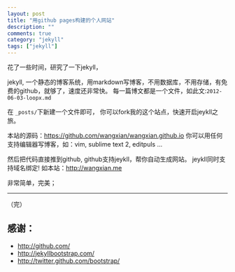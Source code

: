 ```yaml
---
layout: post
title: "用github pages构建的个人网站"
description: ""
comments: true
category: "jekyll"
tags: ["jekyll"]
---
```


花了一些时间，研究了一下jekyll，

jekyll, 一个静态的博客系统，用markdown写博客，不用数据库，不用存储，有免费的github，就够了，速度还非常快。
每一篇博文都是一个文件，如此文:`2012-06-03-loopx.md`

在 `_posts/`下新建一个文件即可，
你可以fork我的这个站点，快速开启jeykll之旅。

本站的源码：https://github.com/wangxian/wangxian.github.io
你可以用任何支持编辑器写博客，如：vim, sublime text 2, editpuls ...

然后把代码直接推到github, github支持jeykll，帮你自动生成网站。
jeykll同时支持域名绑定! 如本站：<http://wangxian.me>


非常简单，完美；
<hr />
（完）




感谢：
------------------------------------
- http://github.com/
- http://jekyllbootstrap.com/
- http://twitter.github.com/bootstrap/

